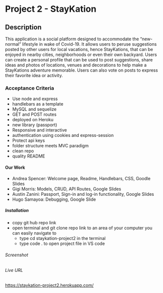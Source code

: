 # Project 2 - StayKation

## Description
This application is a social platform designed to accommodate the “new-normal” lifestyle in wake of Covid-19. It allows users to peruse suggestions posted by other users for local vacations, hence StayKations, that can be enjoyed in nearby cities, neighborhoods or even their own backyard. Users can create a personal profile that can be used to post suggestions, share ideas and photos of locations, venues and decorations to help make a StayKations adventure memorable. Users can also vote on posts to express their favorite idea or activity.

### Acceptance Criteria
* Use node and express
* handlebars as a template
* MySQL and sequelize
* GET and POST routes
* deployed on Heroku
* new library (passport)
* Responsive and interactive
* authentication using cookies and express-session
* Protect api keys
* folder structure meets MVC paradigm
* clean repo
* quality README

#### Our Work
- Andrea Spencer: Welcome page, Readme, Handlebars, CSS, Goodle Slides
- Gigi Morris: Models, CRUD, API Routes, Google Slides
- Austin Zanini: Passport, Sign-in and log-in functionality, Google Slides
- Hugo Samayoa: Debugging, Google Slide

##### Installation
* copy git hub repo link
* open terminal and git clone repo link to an area of your computer you can easily navigate to
    - type cd staykation-project2 in the terminal
    - type code . to open project file in VS code

###### Screenshot


###### Live URL
https://staykation-project2.herokuapp.com/